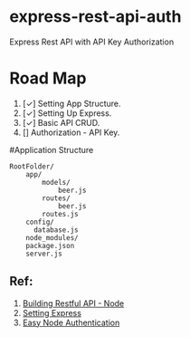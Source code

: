 # express-rest-api-auth
Express Rest API with API Key Authorization

# Road Map
1. [✓] Setting App Structure.
2. [✓] Setting Up Express.
3. [✓] Basic API CRUD.
4. [] Authorization - API Key.


#Application Structure

    RootFolder/
        app/
            models/
                beer.js
            routes/
                beer.js
            routes.js
        config/
          database.js
        node_modules/
        package.json
        server.js

Ref:
------
1. [Building Restful API - Node](http://scottksmith.com/blog/2014/05/02/building-restful-apis-with-node/)
2. [Setting Express](https://blog.jscrambler.com/setting-up-5-useful-middlewares-for-an-express-api/)
3. [Easy Node Authentication](https://scotch.io/tutorials/authenticate-a-node-js-api-with-json-web-tokens)
